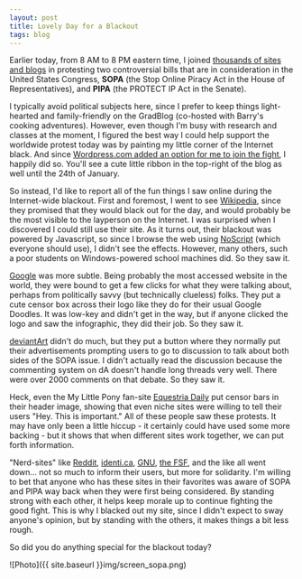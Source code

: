 ```yaml
---
layout: post
title: Lovely Day for a Blackout
tags: blog
---
```


Earlier today, from 8 AM to 8 PM eastern time, I joined <a href="http://sopastrike.com/">thousands of sites and blogs</a> in protesting two controversial bills that are in consideration in the United States Congress, <b>SOPA</b> (the Stop Online Piracy Act in the House of Representatives), and <b>PIPA</b> (the PROTECT IP Act in the Senate).

I typically avoid political subjects here, since I prefer to keep things light-hearted and family-friendly on the GradBlog (co-hosted with Barry's cooking adventures). However, even though I'm busy with research and classes at the moment, I figured the best way I could help support the worldwide protest today was by painting my little corner of the Internet black. And since <a href="http://en.blog.wordpress.com/2012/01/18/join-our-censorship-protest/">Wordpress.com added an option for me to join the fight</a>, I happily did so. You'll see a cute little ribbon in the top-right of the blog as well until the 24th of January.

So instead, I'd like to report all of the fun things I saw online during the Internet-wide blackout. First and foremost, I went to see <a href="http://wikipedia.org/">Wikipedia</a>, since they promised that they would black out for the day, and would probably be the most visible to the layperson on the Internet. I was surprised when I discovered I could still use their site. As it turns out, their blackout was powered by Javascript, so since I browse the web using <a href="http://noscript.net/">NoScript</a> (which everyone should use), I didn't see the effects. However, many others, such a poor students on Windows-powered school machines did. So they saw it.

[Google](http://google.com) was more subtle. Being probably the most accessed website in the world, they were bound to get a few clicks for what they were talking about, perhaps from politically savvy (but technically clueless) folks. They put a cute censor box across their logo like they do for their usual Google Doodles. It was low-key and didn't get in the way, but if anyone clicked the logo and saw the infographic, they did their job. So they saw it.

[deviantArt](http://deviantart.com) didn't do much, but they put a button where they normally put their advertisements prompting users to go to discussion to talk about both sides of the SOPA issue. I didn't actually read the discussion because the commenting system on dA doesn't handle long threads very well. There were over 2000 comments on that debate. So they saw it.

Heck, even the My Little Pony fan-site <a href="http://equestriadaily.com">Equestria Daily</a> put censor bars in their header image, showing that even niche sites were willing to tell their users "Hey. This is important." All of these people saw these protests. It may have only been a little hiccup - it certainly could have used some more backing - but it shows that when different sites work together, we can put forth information.

"Nerd-sites" like <a href="http://reddit.com">Reddit</a>, <a href="http://identi.ca">identi.ca</a>, <a href="http://gnu.org">GNU</a>, <a href="http://fsf.org">the FSF</a>, and the like all went down... not so much to inform their users, but more for solidarity. I'm willing to bet that anyone who has these sites in their favorites was aware of SOPA and PIPA way back when they were first being considered. By standing strong with each other, it helps keep morale up to continue fighting the good fight. This is why I blacked out my site, since I didn't expect to sway anyone's opinion, but by standing with the others, it makes things a bit less rough.

So did you do anything special for the blackout today?

![Photo]({{ site.baseurl }}img/screen_sopa.png)

